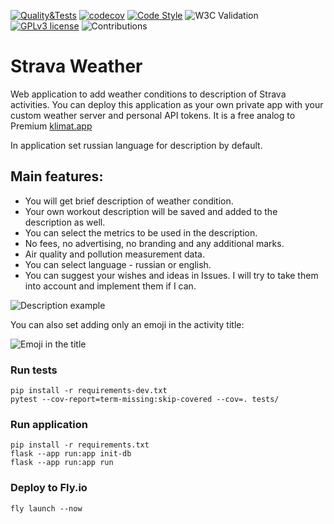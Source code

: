 [![Quality&Tests](https://github.com/floydspace/strava_weather_app/actions/workflows/python-app.yml/badge.svg)](https://github.com/floydspace/strava_weather_app/actions/workflows/python-app.yml)
[![codecov](https://codecov.io/gh/floydspace/strava_weather_app/branch/master/graph/badge.svg)](https://codecov.io/gh/floydspace/strava_weather_app)
[![Code Style](https://img.shields.io/badge/Code%20Style-PEP%208-blueviolet)](https://www.python.org/dev/peps/pep-0008/)
![W3C Validation](https://img.shields.io/w3c-validation/html?targetUrl=http%3A%2F%2Fstrava.pythonanywhere.com%2F)
[![GPLv3 license](https://img.shields.io/badge/License-GPLv3-blue.svg)](http://perso.crans.org/besson/LICENSE.html)
![Contributions](https://img.shields.io/badge/Contributions-Welcome-brightgreen)

# Strava Weather

Web application to add weather conditions to description of Strava activities. You can deploy this application as your own private app with your custom weather server and personal API tokens.
It is a free analog to Premium [klimat.app](http://klimat.app)

In application set russian language for description by default.

## Main features:

- You will get brief description of weather condition.
- Your own workout description will be saved and added to the description as well.
- You can select the metrics to be used in the description.
- No fees, no advertising, no branding and any additional marks.
- Air quality and pollution measurement data.
- You can select language - russian or english.
- You can suggest your wishes and ideas in Issues. I will try to take them into account and implement them if I can.

![Description example](static/pic1.png)

You can also set adding only an emoji in the activity title:

![Emoji in the title](static/pic2.png)

### Run tests

```shell
pip install -r requirements-dev.txt
pytest --cov-report=term-missing:skip-covered --cov=. tests/
```

### Run application

```shell
pip install -r requirements.txt
flask --app run:app init-db
flask --app run:app run
```

### Deploy to Fly.io

```shell
fly launch --now
```
